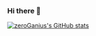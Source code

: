 ### Hi there 👋

<!--
**zeroGanius/zeroGanius** is a ✨ _special_ ✨ repository because its `README.md` (this file) appears on your GitHub profile.

Here are some ideas to get you started:

- 🔭 I’m currently working on ...
- 🌱 I’m currently learning ...
- 👯 I’m looking to collaborate on ...
- 🤔 I’m looking for help with ...
- 💬 Ask me about ...
- 📫 How to reach me: ...
- 😄 Pronouns: ...
- ⚡ Fun fact: ...
-->


[![zeroGanius's GitHub stats](https://github-readme-stats.vercel.app/api?username=zeroGanius)](https://github.com/zeroGanius/github-readme-stats)
